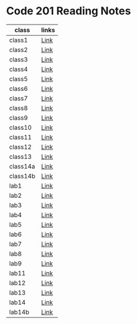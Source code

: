 # Code 201 Reading Notes

class | links
----- | -----
class1 | [Link](https://duha-saleh.github.io/Reading-Notes/class-01)
class2 | [Link](https://duha-saleh.github.io/Reading-Notes/class-02)
class3 | [Link](https://duha-saleh.github.io/Reading-Notes/class-03)
class4 | [Link](https://duha-saleh.github.io/Reading-Notes/class-04)
class5 | [Link](https://duha-saleh.github.io/Reading-Notes/class-05)
class6 | [Link](https://duha-saleh.github.io/Reading-Notes/class-06)
class7 | [Link](https://duha-saleh.github.io/Reading-Notes/class-07)
class8 | [Link](https://duha-saleh.github.io/Reading-Notes/class-08)
class9 | [Link](https://duha-saleh.github.io/Reading-Notes/class-09)
class10 | [Link](https://duha-saleh.github.io/Reading-Notes/class-010)
class11 | [Link](https://duha-saleh.github.io/Reading-Notes/class-011)
class12 | [Link](https://duha-saleh.github.io/Reading-Notes/class-012)
class13 | [Link](https://duha-saleh.github.io/Reading-Notes/class-013)
class14a | [Link](https://duha-saleh.github.io/Reading-Notes/class-014a)
class14b | [Link](https://duha-saleh.github.io/Reading-Notes/class-014b)
lab1 | [Link](https://duha-saleh.github.io/Reading-Notes/lab1)
lab2 | [Link](https://duha-saleh.github.io/Reading-Notes/lab2)
lab3 | [Link](https://duha-saleh.github.io/Reading-Notes/lab3)
lab4 | [Link](https://duha-saleh.github.io/Reading-Notes/lab4)
lab5 | [Link](https://duha-saleh.github.io/Reading-Notes/lab5)
lab6 | [Link](https://duha-saleh.github.io/Reading-Notes/lab6)
lab7 | [Link](https://duha-saleh.github.io/Reading-Notes/lab7)
lab8 | [Link](https://duha-saleh.github.io/Reading-Notes/lab8)
lab9 | [Link](https://duha-saleh.github.io/Reading-Notes/lab9)
lab11 | [Link](https://duha-saleh.github.io/Reading-Notes/lab11)
lab12| [Link](https://duha-saleh.github.io/Reading-Notes/lab12)
lab13| [Link](https://duha-saleh.github.io/Reading-Notes/lab13)
lab14| [Link](https://duha-saleh.github.io/Reading-Notes/lab14)
lab14b| [Link](https://duha-saleh.github.io/Reading-Notes/lab14b)






